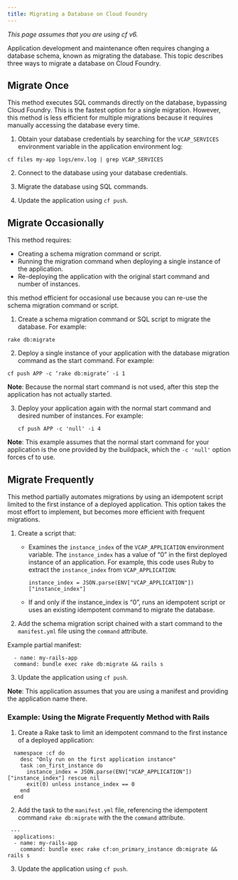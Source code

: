 ```yaml
---
title: Migrating a Database on Cloud Foundry
---
```


_This page assumes that you are using cf v6._

Application development and maintenance often requires changing a database schema, known as migrating the database. This topic describes three ways to migrate a database on Cloud Foundry.
## <a id='single_migration'></a>Migrate Once ##

This method executes SQL commands directly on the database, bypassing Cloud Foundry. This is the fastest option for a single migration. However, this method is less efficient for multiple migrations because it requires manually accessing the database every time.

1. Obtain your database credentials by searching for the `VCAP_SERVICES` environment variable in the application environment log:

 `cf files my-app logs/env.log | grep VCAP_SERVICES`

2. Connect to the database using your database credentials.

3. Migrate the database using SQL commands.

4. Update the application using `cf push`.

## <a id='occasional_migration'></a>Migrate Occasionally ##

This method requires:

* Creating a schema migration command or script.
* Running the migration command when deploying a single instance of the application.
* Re-deploying the application with the original start command and number of instances.

this method efficient for occasional use because you can re-use the schema migration command or script.

1. Create a schema migration command or SQL script to migrate the database. For example:

  `rake db:migrate`

2. Deploy a single instance of your application with the database migration command as the start command. For example:

  `cf push APP -c ‘rake db:migrate’ -i 1`

**Note**: Because the normal start command is not used, after this step the application has not actually started.

3. Deploy your application again with the normal start command and desired number of instances. For example:

	`cf push APP -c 'null' -i 4`

**Note**: This example assumes that the normal start command for your application is the one provided by the buildpack, which the `-c 'null'` option forces cf to use.

## <a id='frequent_migration'></a>Migrate Frequently ##
This method partially automates migrations by using an idempotent script limited to the first instance of a deployed application. This option takes the most effort to implement, but becomes more efficient with frequent migrations.

1. Create a script that:
    - Examines the `instance_index` of the `VCAP_APPLICATION` environment variable. The `instance_index` has a value of “0” in the first deployed instance of an application.
        For example, this code uses Ruby to extract the `instance_index` from `VCAP_APPLICATION`:

        `instance_index = JSON.parse(ENV["VCAP_APPLICATION"])["instance_index"]`
    - If and only if the instance_index is “0”, runs an idempotent script or uses an existing idempotent command to migrate the database.

2. Add the schema migration script chained with a start command to the `manifest.yml` file using the `command` attribute.

 Example partial manifest:

  ~~~
    - name: my-rails-app
    command: bundle exec rake db:migrate && rails s
  ~~~

3. Update the application using `cf push`.

**Note**: This application assumes that you are using a manifest and providing the application name there.

### <a id='frequent_migration'></a> Example: Using the Migrate Frequently Method with Rails ###

1. Create a Rake task to limit an idempotent command to the first instance of a deployed application:

  ~~~
    namespace :cf do
      desc "Only run on the first application instance"
      task :on_first_instance do
        instance_index = JSON.parse(ENV["VCAP_APPLICATION"])["instance_index"] rescue nil
        exit(0) unless instance_index == 0
      end
    end
  ~~~

2. Add the task to the `manifest.yml` file, referencing the idempotent command `rake db:migrate` with the the `command` attribute.

  ~~~
   ---
    applications:
    - name: my-rails-app
      command: bundle exec rake cf:on_primary_instance db:migrate && rails s
  ~~~

3. Update the application using `cf push`.